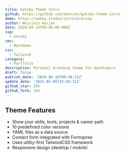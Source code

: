 ```yaml
---
title: Gatsby Theme Intro
github: https://github.com/wkocjan/gatsby-theme-intro
demo: https://weeby.studio/intro/preview
author: Wojciech Kocjan
date: 2020-04-23T00:00:00.000Z
ssg:
  - Gatsby
cms:
  - Markdown
css:
  - Tailwind
category:
  - Portfolio
description: Personal branding theme for developers
draft: false
publish_date: '2020-04-10T09:58:21Z'
update_date: '2021-05-05T15:50:31Z'
github_star: 295
github_fork: 144
---
```

## Theme Features

- Show your skills, tools, projects & career path
- 10 predefined color versions
- YAML files as a data source
- Contact form integrated with Formspree
- Uses utility-first TailwindCSS framework
- Responsive design (desktop / mobile)
